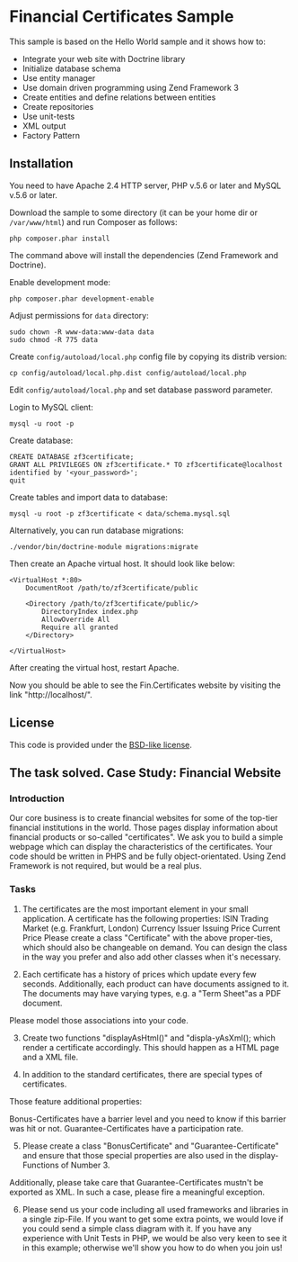 Financial Certificates Sample
==================================================

This sample is based on the Hello World sample and it shows how to:

  * Integrate your web site with Doctrine library
  * Initialize database schema
  * Use entity manager
  * Use domain driven programming using Zend Framework 3
  * Create entities and define relations between entities
  * Create repositories
  * Use unit-tests
  * XML output
  * Factory Pattern

## Installation

You need to have Apache 2.4 HTTP server, PHP v.5.6 or later and MySQL v.5.6 or later.

Download the sample to some directory (it can be your home dir or `/var/www/html`) and run Composer as follows:

```
php composer.phar install
```

The command above will install the dependencies (Zend Framework and Doctrine).

Enable development mode:

```
php composer.phar development-enable
```

Adjust permissions for `data` directory:

```
sudo chown -R www-data:www-data data
sudo chmod -R 775 data
```

Create `config/autoload/local.php` config file by copying its distrib version:

```
cp config/autoload/local.php.dist config/autoload/local.php
```

Edit `config/autoload/local.php` and set database password parameter.

Login to MySQL client:

```
mysql -u root -p
```

Create database:

```
CREATE DATABASE zf3certificate;
GRANT ALL PRIVILEGES ON zf3certificate.* TO zf3certificate@localhost identified by '<your_password>';
quit
```

Create tables and import data to database:

```
mysql -u root -p zf3certificate < data/schema.mysql.sql
```

Alternatively, you can run database migrations:

```
./vendor/bin/doctrine-module migrations:migrate
```

Then create an Apache virtual host. It should look like below:

```
<VirtualHost *:80>
    DocumentRoot /path/to/zf3certificate/public
    
	<Directory /path/to/zf3certificate/public/>
        DirectoryIndex index.php
        AllowOverride All
        Require all granted
    </Directory>

</VirtualHost>
```
After creating the virtual host, restart Apache.

Now you should be able to see the Fin.Certificates website by visiting the link "http://localhost/". 
 
## License

This code is provided under the [BSD-like license](https://en.wikipedia.org/wiki/BSD_licenses). 

## The task solved. Case Study: Financial Website
### Introduction
Our core business is to create financial websites for some of the top-tier financial institutions in the world. Those pages display information about financial products or so-called "certificates". We ask you to build a simple webpage which can display the characteristics of the certificates. Your code should be written in PHPS and be fully object-orientated. Using Zend Framework is not required, but would be a real plus.

### Tasks

1. The certificates are the most important element in your small application. 
A certificate has the following properties:
ISIN
Trading Market (e.g. Frankfurt, London)
Currency
Issuer
Issuing Price
Current Price
Please create a class "Certificate" with the above proper-ties, which should also be changeable on demand. You can design the class in the way you prefer and also add other classes when it's necessary.

2. Each certificate has a history of prices which update every few seconds. Additionally, each product can have documents assigned to it. The documents may have varying types, e.g. a "Term Sheet"as a PDF document.

Please model those associations into your code.

3. Create two functions "displayAsHtml()" and "displa-yAsXml(); which render a certificate accordingly. This should happen as a HTML page and a XML file.

4. In addition to the standard certificates, there are special types of certificates.

Those feature additional properties:

Bonus-Certificates have a barrier level and you need to know if this barrier was hit or not.
Guarantee-Certificates have a participation rate.

5. Please create a class "BonusCertificate" and "Guarantee-Certificate" and ensure that those special properties are also used in the display-Functions of Number 3.

Additionally, please take care that Guarantee-Certificates mustn't be exported as XML. In such a case, please fire a meaningful exception.

6. Please send us your code including all used frameworks and libraries in a single zip-File. If you want to get some extra points, we would love if you could send a simple class diagram with it. If you have any experience with Unit Tests in PHP, we would be also very keen to see it in this example; otherwise we'll show you how to do when you join us!
